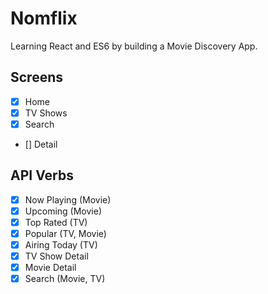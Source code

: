 # Nomflix

Learning React and ES6 by building a Movie Discovery App.

## Screens

- [x] Home
- [x] TV Shows
- [x] Search
- [] Detail

## API Verbs

- [x] Now Playing (Movie)
- [x] Upcoming (Movie)
- [x] Top Rated (TV)
- [x] Popular (TV, Movie)
- [x] Airing Today (TV)
- [x] TV Show Detail
- [x] Movie Detail
- [x] Search (Movie, TV)
